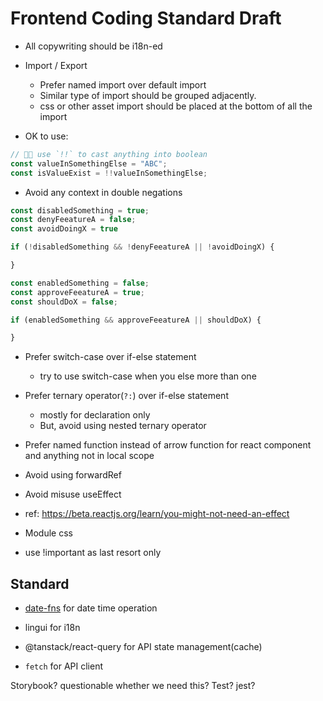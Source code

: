 # Frontend Coding Standard Draft

- All copywriting should be i18n-ed

- Import / Export
  - Prefer named import over default import
  - Similar type of import should be grouped adjacently.
  - css or other asset import should be placed at the bottom of all the import


- OK to use:
```js
// 👌🏻 use `!!` to cast anything into boolean
const valueInSomethingElse = "ABC";
const isValueExist = !!valueInSomethingElse;
```

- Avoid any context in double negations
```js
const disabledSomething = true;
const denyFeeatureA = false;
const avoidDoingX = true

if (!disabledSomething && !denyFeeatureA || !avoidDoingX) {

}

const enabledSomething = false;
const approveFeeatureA = true;
const shouldDoX = false;

if (enabledSomething && approveFeeatureA || shouldDoX) {

}
```


- Prefer switch-case over if-else statement
  - try to use switch-case when you else more than one

- Prefer ternary operator(`?:`) over if-else statement
  - mostly for declaration only
  - But, avoid using nested ternary operator

- Prefer named function instead of arrow function for react component and anything not in local scope

- Avoid using forwardRef

- Avoid misuse useEffect
 - ref: https://beta.reactjs.org/learn/you-might-not-need-an-effect


- Module css
 - use !important as last resort only


## Standard


- [date-fns](https://date-fns.org/) for date time operation

- lingui for i18n

- @tanstack/react-query for API state management(cache)

- `fetch` for API client


Storybook? questionable whether we need this?
Test? jest?
